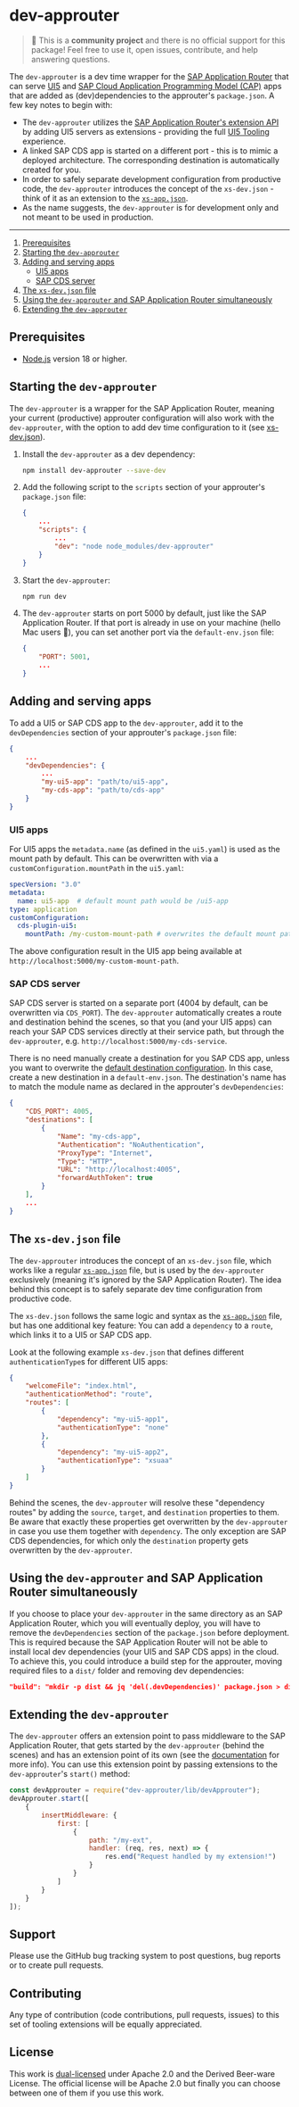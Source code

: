 # dev-approuter

> :wave: This is a **community project** and there is no official support for this package! Feel free to use it, open issues, contribute, and help answering questions.

The `dev-approuter` is a dev time wrapper for the [SAP Application Router](https://www.npmjs.com/package/@sap/approuter) that can serve [UI5](https://ui5.sap.com/) and [SAP Cloud Application Programming Model (CAP)](https://cap.cloud.sap/docs/) apps that are added as (dev)dependencies to the approuter's `package.json`. A few key notes to begin with:
- The `dev-approuter` utilizes the [SAP Application Router's extension API](https://help.sap.com/docs/btp/sap-business-technology-platform/extension-api-of-application-router) by adding UI5 servers as extensions - providing the full [UI5 Tooling](https://sap.github.io/ui5-tooling/v3/) experience.
- A linked SAP CDS app is started on a different port - this is to mimic a deployed architecture. The corresponding destination is automatically created for you.
- In order to safely separate development configuration from productive code, the `dev-approuter` introduces the concept of the `xs-dev.json` - think of it as an extension to the [`xs-app.json`](https://help.sap.com/docs/btp/sap-business-technology-platform/routing-configuration-file).
- As the name suggests, the `dev-approuter` is for development only and not meant to be used in production.

---

1. [Prerequisites](#prerequisites)
2. [Starting the `dev-approuter`](#starting-the-dev-approuter)
3. [Adding and serving apps](#adding-and-serving-apps)
    - [UI5 apps](#ui5-apps)
    - [SAP CDS server](#sap-cds-server)
4. [The `xs-dev.json` file](#the-xs-devjson-file)
5. [Using the `dev-approuter` and SAP Application Router simultaneously](#using-the-dev-approuter-and-sap-approuter-simultaneously)
6. [Extending the `dev-approuter`](#extending-the-dev-approuter)

## Prerequisites

- [Node.js](https://nodejs.org/en) version 18 or higher.

## Starting the `dev-approuter`

The `dev-approuter` is a wrapper for the SAP Application Router, meaning your current (productive) approuter configuration will also work with the `dev-approuter`, with the option to add dev time configuration to it (see [xs-dev.json](#the-xs-devjson-file)).

1. Install the `dev-approuter` as a dev dependency: 
    ```bash
    npm install dev-approuter --save-dev
    ```

2. Add the following script to the `scripts` section of your approuter's `package.json` file:
    ```json
    {
        ...
        "scripts": {
            ...
            "dev": "node node_modules/dev-approuter"
        }
    }
    ```

3. Start the `dev-approuter`:
    ```bash
    npm run dev
    ```

4. The `dev-approuter` starts on port 5000 by default, just like the SAP Application Router. If that port is already in use on your machine (hello Mac users :wave:), you can set another port via the `default-env.json` file:
    ```json
    {
        "PORT": 5001,
        ...
    }
    ```

## Adding and serving apps

To add a UI5 or SAP CDS app to the `dev-approuter`, add it to the `devDependencies` section of your approuter's `package.json` file:

```json
{
    ...
    "devDependencies": {
        ...
        "my-ui5-app": "path/to/ui5-app",
        "my-cds-app": "path/to/cds-app"
    }
}
```

### UI5 apps

For UI5 apps the `metadata.name` (as defined in the `ui5.yaml`) is used as the mount path by default. This can be overwritten with via a `customConfiguration.mountPath` in the `ui5.yaml`:

```yaml
specVersion: "3.0"
metadata:
  name: ui5-app  # default mount path would be /ui5-app 
type: application
customConfiguration:
  cds-plugin-ui5:
    mountPath: /my-custom-mount-path # overwrites the default mount path
```

The above configuration result in the UI5 app being available at `http://localhost:5000/my-custom-mount-path`.

### SAP CDS server

SAP CDS server is started on a separate port (4004 by default, can be overwritten via `CDS_PORT`). The `dev-approuter` automatically creates a route and destination behind the scenes, so that you (and your UI5 apps) can reach your SAP CDS services directly at their service path, but through the `dev-approuter`, e.g. `http://localhost:5000/my-cds-service`.

There is no need manually create a destination for you SAP CDS app, unless you want to overwrite the [default destination configuration](./lib/helpers.js#L81-L85). In this case, create a new destination in a `default-env.json`. The destination's name has to match the module name as declared in the approuter's `devDependencies`:

```json
{
    "CDS_PORT": 4005,
    "destinations": [
        {
            "Name": "my-cds-app",
            "Authentication": "NoAuthentication",
            "ProxyType": "Internet",
            "Type": "HTTP",
            "URL": "http://localhost:4005",
            "forwardAuthToken": true
        }
    ],
    ...
}
```

## The `xs-dev.json` file

The `dev-approuter` introduces the concept of an `xs-dev.json` file, which works like a regular [`xs-app.json`](https://help.sap.com/docs/btp/sap-business-technology-platform/routing-configuration-file) file, but is used by the `dev-approuter` exclusively (meaning it's ignored by the SAP Application Router). The idea behind this concept is to safely separate dev time configuration from productive code.

The `xs-dev.json` follows the same logic and syntax as the [`xs-app.json`](https://help.sap.com/docs/btp/sap-business-technology-platform/routing-configuration-file) file, but has one additional key feature: You can add a `dependency` to a `route`, which links it to a UI5 or SAP CDS app.

Look at the following example `xs-dev.json` that defines different `authenticationType`s for different UI5 apps:

```json
{
    "welcomeFile": "index.html",
    "authenticationMethod": "route",
    "routes": [
        {
            "dependency": "my-ui5-app1",
            "authenticationType": "none"
        },
        {
            "dependency": "my-ui5-app2",
            "authenticationType": "xsuaa"
        }
    ]
}
```

Behind the scenes, the `dev-approuter` will resolve these "dependency routes" by adding the `source`, `target`, and `destination` properties to them. Be aware that exactly these properties get overwritten by the `dev-approuter` in case you use them together with `dependency`. The only exception are SAP CDS dependencies, for which only the `destination` property gets overwritten by the `dev-approuter`.

## Using the `dev-approuter` and SAP Application Router simultaneously

If you choose to place your `dev-approuter` in the same directory as an SAP Application Router, which you will eventually deploy, you will have to remove the `devDependencies` section of the `package.json` before deployment. This is required because the SAP Application Router will not be able to install local dev dependencies (your UI5 and SAP CDS apps) in the cloud. To achieve this, you could introduce a build step for the approuter, moving required files to a `dist/` folder and removing dev dependencies:

```json
"build": "mkdir -p dist && jq 'del(.devDependencies)' package.json > dist/package.json && cp xs-app.json dist/xs-app.json"
```

## Extending the `dev-approuter`

The `dev-approuter` offers an extension point to pass middleware to the SAP Application Router, that gets started by the `dev-approuter` (behind the scenes) and has an extension point of its own (see the [documentation](https://help.sap.com/docs/btp/sap-business-technology-platform/extension-api-of-application-router) for more info). You can use this extension point by passing extensions to the `dev-approuter`'s `start()` method:

```js
const devApprouter = require("dev-approuter/lib/devApprouter");
devApprouter.start([
    {
        insertMiddleware: {
            first: [
                {
                    path: "/my-ext",
                    handler: (req, res, next) => {
                        res.end("Request handled by my extension!")
                    }
                }
            ]
        }
    }
]);
```

## Support

Please use the GitHub bug tracking system to post questions, bug reports or to create pull requests.

## Contributing

Any type of contribution (code contributions, pull requests, issues) to this set of tooling extensions will be equally appreciated.

## License

This work is [dual-licensed](../../LICENSE) under Apache 2.0 and the Derived Beer-ware License. The official license will be Apache 2.0 but finally you can choose between one of them if you use this work.
